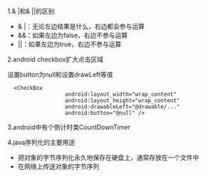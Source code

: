 1.& |和& ||的区别
 * & |：无论左边结果是什么，右边都会参与运算
 * &&：如果左边为false，右边不参与运算
 * ||：如果左边为true，右边不参与运算

2.android checkbox扩大点击区域

  设置button为null和设置drawLeft等值
  ```
    <CheckBox
                    android:layout_width="wrap_content"
                    android:layout_height="wrap_content"
                    android:drawableLeft="@drawable/..."
                    android:button="@null" />
   ```

3.android中有个倒计时类CountDownTimer

4.java序列化的主要用途

* 把对象的字节序列化永久地保存在硬盘上，通常存放在一个文件中
* 在网络上传送对象的字节序列